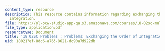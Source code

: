 ```yaml
---
content_type: resource
description: This resource contains information regarding exchanging the order of
  integration.
file: https://ol-ocw-studio-app-qa.s3.amazonaws.com/courses/18-02sc-multivariable-calculus-fall-2010/180217ef8dc6a7658621dc90a7d922db_MIT18_02SC_pb_49_quest.pdf
file_type: application/pdf
resourcetype: Document
title: '18.02SC Problems : Problems: Exchanging the Order of Integration'
uid: 180217ef-8dc6-a765-8621-dc90a7d922db
---
```

